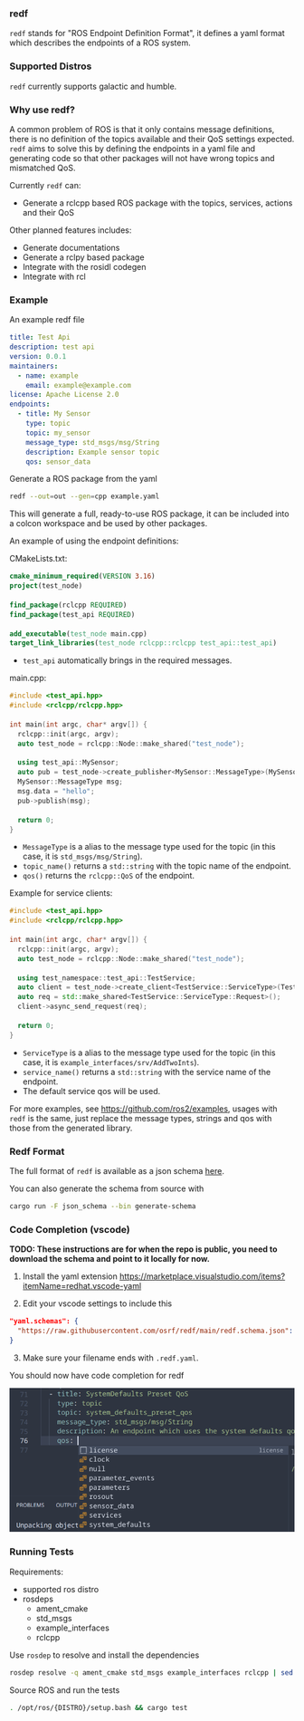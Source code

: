 ### redf

`redf` stands for "ROS Endpoint Definition Format", it defines a yaml format which describes the endpoints of a ROS system.

### Supported Distros

`redf` currently supports galactic and humble.

### Why use redf?

A common problem of ROS is that it only contains message definitions, there is no definition of the topics available and their QoS settings expected. `redf` aims to solve this by defining the endpoints in a yaml file and generating code so that other packages will not have wrong topics and mismatched QoS.

Currently `redf` can:
* Generate a rclcpp based ROS package with the topics, services, actions and their QoS

Other planned features includes:
* Generate documentations
* Generate a rclpy based package
* Integrate with the rosidl codegen
* Integrate with rcl

### Example

An example redf file

```yaml
title: Test Api
description: test api
version: 0.0.1
maintainers:
  - name: example
    email: example@example.com
license: Apache License 2.0
endpoints:
  - title: My Sensor
    type: topic
    topic: my_sensor
    message_type: std_msgs/msg/String
    description: Example sensor topic
    qos: sensor_data
```

Generate a ROS package from the yaml

```bash
redf --out=out --gen=cpp example.yaml
```

This will generate a full, ready-to-use ROS package, it can be included into a colcon workspace and be used by other packages.

An example of using the endpoint definitions:

CMakeLists.txt:
```cmake
cmake_minimum_required(VERSION 3.16)
project(test_node)

find_package(rclcpp REQUIRED)
find_package(test_api REQUIRED)

add_executable(test_node main.cpp)
target_link_libraries(test_node rclcpp::rclcpp test_api::test_api)
```

* `test_api` automatically brings in the required messages.

main.cpp:
```cpp
#include <test_api.hpp>
#include <rclcpp/rclcpp.hpp>

int main(int argc, char* argv[]) {
  rclcpp::init(argc, argv);
  auto test_node = rclcpp::Node::make_shared("test_node");

  using test_api::MySensor;
  auto pub = test_node->create_publisher<MySensor::MessageType>(MySensor::topic_name(), MySensor::qos());
  MySensor::MessageType msg;
  msg.data = "hello";
  pub->publish(msg);

  return 0;
}
```

* `MessageType` is a alias to the message type used for the topic (in this case, it is `std_msgs/msg/String`).
* `topic_name()` returns a `std::string` with the topic name of the endpoint.
* `qos()` returns the `rclcpp::QoS` of the endpoint.

Example for service clients:

```cpp
#include <test_api.hpp>
#include <rclcpp/rclcpp.hpp>

int main(int argc, char* argv[]) {
  rclcpp::init(argc, argv);
  auto test_node = rclcpp::Node::make_shared("test_node");

  using test_namespace::test_api::TestService;
  auto client = test_node->create_client<TestService::ServiceType>(TestService::service_name());
  auto req = std::make_shared<TestService::ServiceType::Request>();
  client->async_send_request(req);

  return 0;
}
```

* `ServiceType` is a alias to the message type used for the topic (in this case, it is `example_interfaces/srv/AddTwoInts`).
* `service_name()` returns a `std::string` with the service name of the endpoint.
* The default service qos will be used.

For more examples, see https://github.com/ros2/examples, usages with `redf` is the same, just replace the message types, strings and qos with those from the generated library.

### Redf Format

The full format of `redf` is available as a json schema [here](./redf.schema.json).

You can also generate the schema from source with

```bash
cargo run -F json_schema --bin generate-schema
```

### Code Completion (vscode)

**TODO: These instructions are for when the repo is public, you need to download the schema and point to it locally for now.**

1. Install the yaml extension https://marketplace.visualstudio.com/items?itemName=redhat.vscode-yaml

1. Edit your vscode settings to include this

```json
"yaml.schemas": {
  "https://raw.githubusercontent.com/osrf/redf/main/redf.schema.json": "*.redf.yaml"
}
```

3. Make sure your filename ends with `.redf.yaml`.

You should now have code completion for redf

![](./docs/code-completion.png)

### Running Tests

Requirements:
* supported ros distro
* rosdeps
  * ament_cmake
  * std_msgs
  * example_interfaces
  * rclcpp

Use `rosdep` to resolve and install the dependencies

```bash
rosdep resolve -q ament_cmake std_msgs example_interfaces rclcpp | sed '/^#/d' | xargs sudo apt install
```

Source ROS and run the tests

```bash
. /opt/ros/{DISTRO}/setup.bash && cargo test
```
